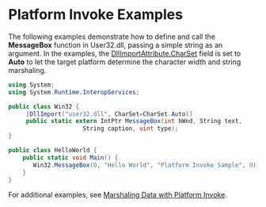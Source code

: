 # Platform Invoke Examples

The following examples demonstrate how to define and call the **MessageBox** function in User32.dll, passing a simple string as an argument. In the examples, the [DllImportAttribute.CharSet](https://docs.microsoft.com/en-us/dotnet/api/system.runtime.interopservices.dllimportattribute.charset) field is set to **Auto** to let the target platform determine the character width and string marshaling.

```csharp
using System;
using System.Runtime.InteropServices;

public class Win32 {
     [DllImport("user32.dll", CharSet=CharSet.Auto)]
     public static extern IntPtr MessageBox(int hWnd, String text, 
                     String caption, uint type);
}

public class HelloWorld {
    public static void Main() {
       Win32.MessageBox(0, "Hello World", "Platform Invoke Sample", 0);
    }
}
```

For additional examples, see [Marshaling Data with Platform Invoke](https://docs.microsoft.com/en-us/dotnet/framework/interop/marshaling-data-with-platform-invoke).

